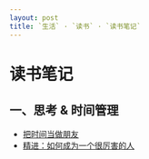 ```yaml
---
layout: post
title: `生活` · `读书` · `读书笔记`
---
```



# 读书笔记

## 一、思考 & 时间管理 

- [把时间当做朋友](把时间当做朋友.md)
- [精进：如何成为一个很厉害的人](精进.md)